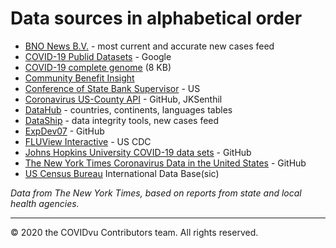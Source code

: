 # Data sources in alphabetical order


- [BNO News B.V.](https://bnonews.com/) - most current and accurate new cases feed
- [COVID-19 Publid Datasets](https://console.cloud.google.com/marketplace/details/bigquery-public-datasets/covid19-public-data-program) - Google
- [COVID-19 complete genome](https://www.ncbi.nlm.nih.gov/nuccore/MN908947.3) (8 KB)
- [Community Benefit Insight](http://www.communitybenefitinsight.org/)
- [Conference of State Bank Supervisor](https://www.csbs.org/information-covid-19-coronavirus) - US
- [Coronavirus US-County API](https://github.com/JKSenthil/coronavirus-county-api) - GitHub, JKSenthil 
- [DataHub](https://datahub.io/) - countries, continents, languages tables
- [DataShip](http://3datashp7cf11069.onion) - data integrity tools, new cases feed
- [ExpDev07](https://github.com/ExpDev07/coronavirus-tracker-api) - GitHub
- [FLUView Interactive](https://www.cdc.gov/flu/weekly/fluviewinteractive.htm) - US CDC
- [Johns Hopkins University COVID-19 data sets](https://github.com/CSSEGISandData/COVID-19) - GitHub
- [The New York Times Coronavirus Data in the United States](https://github.com/nytimes/covid-19-data) - GitHub
- [US Census Bureau](https://www.census.gov/data-tools/demo/idb/informationGateway.php) International Data Base(sic)

_Data from The New York Times, based on reports from state and local health
 agencies._

---
&#169; 2020 the COVIDvu Contributors team.  All rights reserved.


